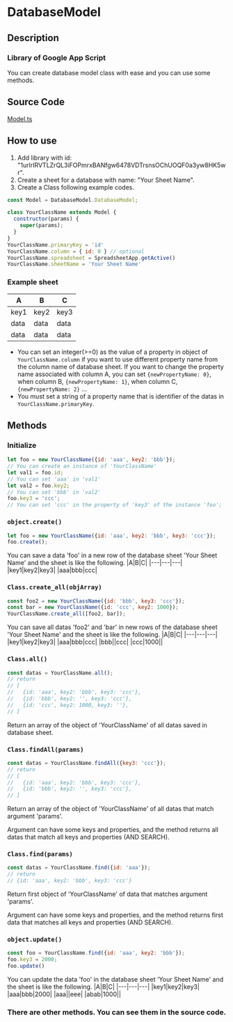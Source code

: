 # DatabaseModel
## Description
### Library of Google App Script
You can create database model class with ease and you can use some methods.

## Source Code
[Model.ts](https://github.com/Nagai-S/DatabaseModel/blob/main/Model.ts)

## How to use
1. Add library with id: "1urlrIRVTLZrQL3iFOPmrxBANfgw6478VDTrsnsOChUOQF0a3yw8HK5wr".
2. Create a sheet for a database with name: "Your Sheet Name".
3. Create a Class following example codes.
````js
const Model = DatabaseModel.DatabaseModel;

class YourClassName extends Model {
  constructor(params) {
    super(params);
  }
}
YourClassName.primaryKey = 'id'
YourClassName.column = { id: 0 } // optional
YourClassName.spreadsheet = SpreadsheetApp.getActive()
YourClassName.sheetName = 'Your Sheet Name'
````
### Example sheet
|A|B|C|
|---|---|---|
|key1|key2|key3|
|data|data|data|
|data|data|data|

* You can set an integer(>=0) as the value of a property in object of `YourClassName.column` if you want to use different property name from the column name of database sheet. If you want to change the property name associated with column A, you can set `{newPropertyName: 0}`, when column B, `{newPropertyName: 1}`, when column C, `{newPropertyName: 2}` ...
* You must set a string of a property name that is identifier of the datas in `YourClassName.primaryKey`.

## Methods
### Initialize
````js
let foo = new YourClassName({id: 'aaa', key2: 'bbb'}); 
// You can create an instance of 'YourClassName'
let val1 = foo.id; 
// You can set 'aaa' in 'val1'
let val2 = foo.key2; 
// You can set 'bbb' in 'val2'
foo.key3 = 'ccc';  
// You can set 'ccc' in the property of 'key3' of the instance 'foo';
````

### `object.create()`
````js
let foo = new YourClassName({id: 'aaa', key2: 'bbb', key3: 'ccc'});
foo.create();
````
You can save a data 'foo' in a new row of the database sheet 'Your Sheet Name' and the sheet is like the following.
|A|B|C|
|---|---|---|
|key1|key2|key3|
|aaa|bbb|ccc|

### `Class.create_all(objArray)`
````js
const foo2 = new YourClassName({id: 'bbb', key3: 'ccc'});
const bar = new YourClassName({id: 'ccc', key2: 1000});
YourClassName.create_all([foo2, bar]);
````
You can save all datas 'foo2' and 'bar' in new rows of the database sheet 'Your Sheet Name' and the sheet is like the following.
|A|B|C|
|---|---|---|
|key1|key2|key3|
|aaa|bbb|ccc|
|bbb||ccc|
|ccc|1000||

### `Class.all()`
````js
const datas = YourClassName.all(); 
// return
// [
//   {id: 'aaa', key2: 'bbb', key3: 'ccc'},
//   {id: 'bbb', key2: '', key3: 'ccc'},
//   {id: 'ccc', key2: 1000, key3: ''},
// ]
````
Return an array of the object of 'YourClassName' of all datas saved in database sheet.

### `Class.findAll(params)`
````js
const datas = YourClassName.findAll({key3: 'ccc'});
// return
// [
//   {id: 'aaa', key2: 'bbb', key3: 'ccc'},
//   {id: 'bbb', key2: '', key3: 'ccc'},
// ]
````
Return an array of the object of 'YourClassName' of all datas that match argument 'params'.

Argument can have some keys and properties, and the method returns all datas that match all keys and properties (AND SEARCH).

### `Class.find(params)`
````js
const datas = YourClassName.find({id: 'aaa'}); 
// return
// {id: 'aaa', key2: 'bbb', key3: 'ccc'}
````
Return first object of 'YourClassName' of data that matches argument 'params'.

Argument can have some keys and properties, and the method returns first data that matches all keys and properties (AND SEARCH).

### `object.update()`
````js
const foo = YourClassName.find({id: 'aaa', key2: 'bbb'});
foo.key3 = 2000;
foo.update()
````
You can update the data 'foo' in the database sheet 'Your Sheet Name' and the sheet is like the following.
|A|B|C|
|---|---|---|
|key1|key2|key3|
|aaa|bbb|2000|
|aaa||eee|
|abab|1000||

### There are other methods. You can see them in the source code.

